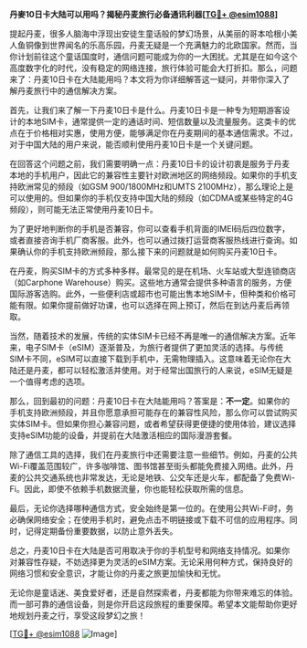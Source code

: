 **丹麥10日卡大陆可以用吗？揭秘丹麦旅行必备通讯利器[[TG💪+ @esim1088](https://t.me/s/esim1088)]**

提起丹麦，很多人脑海中浮现出安徒生童话般的梦幻场景，从美丽的哥本哈根小美人鱼铜像到世界闻名的乐高乐园，丹麦无疑是一个充满魅力的北欧国家。然而，当你计划前往这个童话国度时，通信问题可能成为你的一大困扰。尤其是在如今这个高度数字化的时代，没有稳定的网络连接，旅行体验可能会大打折扣。那么，问题来了：丹麦10日卡在大陆能用吗？本文将为你详细解答这一疑问，并带你深入了解丹麦旅行中的通信解决方案。

首先，让我们来了解一下丹麦10日卡是什么。丹麦10日卡是一种专为短期游客设计的本地SIM卡，通常提供一定的通话时间、短信数量以及流量服务。这类卡的优点在于价格相对实惠，使用方便，能够满足你在丹麦期间的基本通信需求。不过，对于中国大陆的用户来说，能否顺利使用丹麦10日卡是一个关键问题。

在回答这个问题之前，我们需要明确一点：丹麦10日卡的设计初衷是服务于丹麦本地的手机用户，因此它的兼容性主要针对欧洲地区的网络频段。如果你的手机支持欧洲常见的频段（如GSM 900/1800MHz和UMTS 2100MHz），那么理论上是可以使用的。但如果你的手机仅支持中国大陆的频段（如CDMA或某些特定的4G频段），则可能无法正常使用丹麦10日卡。

为了更好地判断你的手机是否兼容，你可以查看手机背面的IMEI码后四位数字，或者直接咨询手机厂商客服。此外，也可以通过拨打运营商客服热线进行查询。如果确认你的手机支持欧洲频段，那么接下来的问题就是如何购买丹麦10日卡。

在丹麦，购买SIM卡的方式多种多样。最常见的是在机场、火车站或大型连锁商店（如Carphone Warehouse）购买。这些地方通常会提供多种语言的服务，方便国际游客选购。此外，一些便利店或超市也可能出售本地SIM卡，但种类和价格可能有限。如果你提前做好功课，也可以选择在网上预订，然后在到达丹麦后再领取。

当然，随着技术的发展，传统的实体SIM卡已经不再是唯一的通信解决方案。近年来，电子SIM卡（eSIM）逐渐普及，为旅行者提供了更加灵活的选择。与传统SIM卡不同，eSIM可以直接下载到手机中，无需物理插入。这意味着无论你在大陆还是丹麦，都可以轻松激活并使用。对于经常出国旅行的人来说，eSIM无疑是一个值得考虑的选项。

那么，回到最初的问题：丹麦10日卡在大陆能用吗？答案是：**不一定**。如果你的手机支持欧洲频段，并且你愿意承担可能存在的兼容性风险，那么你可以尝试购买实体SIM卡。但如果你担心兼容问题，或者希望获得更便捷的使用体验，建议选择支持eSIM功能的设备，并提前在大陆激活相应的国际漫游套餐。

除了通信工具的选择，我们在丹麦旅行中还需要注意一些细节。例如，丹麦的公共Wi-Fi覆盖范围较广，许多咖啡馆、图书馆甚至街头都能免费接入网络。此外，丹麦的公共交通系统也非常发达，无论是地铁、公交车还是火车，都配备了免费Wi-Fi。因此，即使不依赖手机数据流量，你也能轻松获取所需的信息。

最后，无论你选择哪种通信方式，安全始终是第一位的。在使用公共Wi-Fi时，务必确保网络安全；在使用手机时，避免点击不明链接或下载不可信的应用程序。同时，记得定期备份重要数据，以防止意外丢失。

总之，丹麦10日卡在大陆是否可用取决于你的手机型号和网络支持情况。如果你对兼容性存疑，不妨选择更为灵活的eSIM方案。无论采用何种方式，保持良好的网络习惯和安全意识，才能让你的丹麦之旅更加愉快和无忧。

无论你是童话迷、美食爱好者，还是自然探索者，丹麦都能为你带来难忘的体验。而一部可靠的通信设备，则是你开启这段旅程的重要保障。希望本文能帮助你更好地规划丹麦之行，享受这段梦幻之旅！

[[TG💪+ @esim1088](https://t.me/s/esim1088) ![Image](https://i.postimg.cc/4NQfJmqS/Snipaste-2025-05-13-00-14-12.png)]